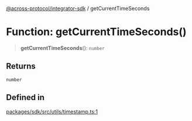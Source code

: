 [@across-protocol/integrator-sdk](../README.md) / getCurrentTimeSeconds

# Function: getCurrentTimeSeconds()

> **getCurrentTimeSeconds**(): `number`

## Returns

`number`

## Defined in

[packages/sdk/src/utils/timestamp.ts:1](https://github.com/across-protocol/toolkit/blob/0408e9d38e7f5e4687131c33ea4b58d12a946b0d/packages/sdk/src/utils/timestamp.ts#L1)
